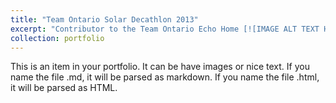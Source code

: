 ```yaml
---
title: "Team Ontario Solar Decathlon 2013"
excerpt: "Contributor to the Team Ontario Echo Home [![IMAGE ALT TEXT HERE](http://img.youtube.com/vi/nH0mIUY_jt0/0.jpg)](http://www.youtube.com/watch?v=nH0mIUY_jt0)"
collection: portfolio
---
```


This is an item in your portfolio. It can be have images or nice text. If you name the file .md, it will be parsed as markdown. If you name the file .html, it will be parsed as HTML. 
